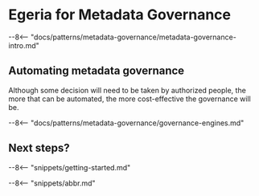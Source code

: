 <!-- SPDX-License-Identifier: CC-BY-4.0 -->
<!-- Copyright Contributors to the ODPi Egeria project 2020. -->

# Egeria for Metadata Governance

--8<-- "docs/patterns/metadata-governance/metadata-governance-intro.md"

## Automating metadata governance

Although some decision will need to be taken by authorized people, the more that can be automated, the more cost-effective the governance will be.

--8<-- "docs/patterns/metadata-governance/governance-engines.md"


## Next steps?

--8<-- "snippets/getting-started.md"

--8<-- "snippets/abbr.md"